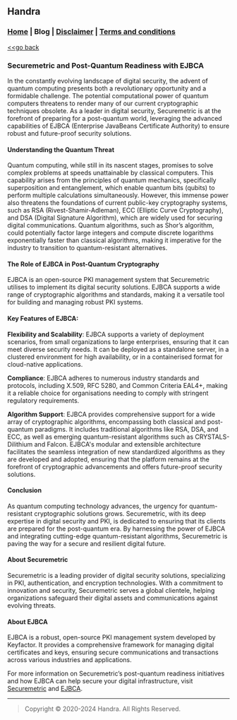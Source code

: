 ## Handra

### [Home](/) | Blog | [Disclaimer](/disclaimer) | [Terms and conditions](/tnc)

[<<go back](..)

### Securemetric and Post-Quantum Readiness with EJBCA
In the constantly evolving landscape of digital security, the advent of quantum computing presents both a revolutionary opportunity and a formidable challenge. The potential computational power of quantum computers threatens to render many of our current cryptographic techniques obsolete. As a leader in digital security, Securemetric is at the forefront of preparing for a post-quantum world, leveraging the advanced capabilities of EJBCA (Enterprise JavaBeans Certificate Authority) to ensure robust and future-proof security solutions.

#### Understanding the Quantum Threat
Quantum computing, while still in its nascent stages, promises to solve complex problems at speeds unattainable by classical computers. This capability arises from the principles of quantum mechanics, specifically superposition and entanglement, which enable quantum bits (qubits) to perform multiple calculations simultaneously. However, this immense power also threatens the foundations of current public-key cryptography systems, such as RSA (Rivest-Shamir-Adleman), ECC (Elliptic Curve Cryptography), and DSA (Digital Signature Algorithm), which are widely used for securing digital communications. Quantum algorithms, such as Shor’s algorithm, could potentially factor large integers and compute discrete logarithms exponentially faster than classical algorithms, making it imperative for the industry to transition to quantum-resistant alternatives.

#### The Role of EJBCA in Post-Quantum Cryptography
EJBCA is an open-source PKI management system that Securemetric utilises to implement its digital security solutions. EJBCA supports a wide range of cryptographic algorithms and standards, making it a versatile tool for building and managing robust PKI systems.

#### Key Features of EJBCA:

**Flexibility and Scalability**: EJBCA supports a variety of deployment scenarios, from small organizations to large enterprises, ensuring that it can meet diverse security needs. It can be deployed as a standalone server, in a clustered environment for high availability, or in a containerised format for cloud-native applications.

**Compliance**: EJBCA adheres to numerous industry standards and protocols, including X.509, RFC 5280, and Common Criteria EAL4+, making it a reliable choice for organisations needing to comply with stringent regulatory requirements.

**Algorithm Support**: EJBCA provides comprehensive support for a wide array of cryptographic algorithms, encompassing both classical and post-quantum paradigms. It includes traditional algorithms like RSA, DSA, and ECC, as well as emerging quantum-resistant algorithms such as CRYSTALS-Dilithium and Falcon. EJBCA's modular and extensible architecture facilitates the seamless integration of new standardized algorithms as they are developed and adopted, ensuring that the platform remains at the forefront of cryptographic advancements and offers future-proof security solutions.

#### Conclusion
As quantum computing technology advances, the urgency for quantum-resistant cryptographic solutions grows. Securemetric, with its deep expertise in digital security and PKI, is dedicated to ensuring that its clients are prepared for the post-quantum era. By harnessing the power of EJBCA and integrating cutting-edge quantum-resistant algorithms, Securemetric is paving the way for a secure and resilient digital future.

#### About Securemetric
Securemetric is a leading provider of digital security solutions, specializing in PKI, authentication, and encryption technologies. With a commitment to innovation and security, Securemetric serves a global clientele, helping organizations safeguard their digital assets and communications against evolving threats.

#### About EJBCA
EJBCA is a robust, open-source PKI management system developed by Keyfactor. It provides a comprehensive framework for managing digital certificates and keys, ensuring secure communications and transactions across various industries and applications.

For more information on Securemetric’s post-quantum readiness initiatives and how EJBCA can help secure your digital infrastructure, visit [Securemetric](https://www.securemetric.com/) and [EJBCA](https://www.keyfactor.com/products/ejbca-enterprise/).

---
> Copyright &copy; 2020-2024 Handra. All Rights Reserved.